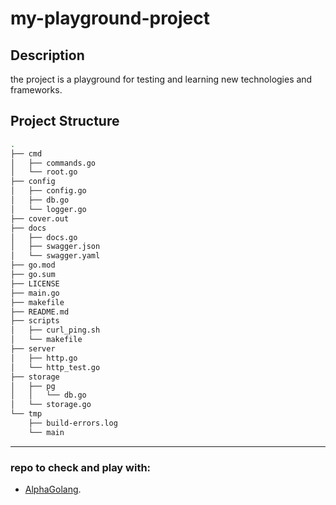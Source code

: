 # my-playground-project


## Description
the project is a playground for testing and learning new technologies and frameworks.

## Project Structure

```bash
.
├── cmd
│   ├── commands.go
│   └── root.go
├── config
│   ├── config.go
│   ├── db.go
│   └── logger.go
├── cover.out
├── docs
│   ├── docs.go
│   ├── swagger.json
│   └── swagger.yaml
├── go.mod
├── go.sum
├── LICENSE
├── main.go
├── makefile
├── README.md
├── scripts
│   ├── curl_ping.sh
│   └── makefile
├── server
│   ├── http.go
│   └── http_test.go
├── storage
│   ├── pg
│   │   └── db.go
│   └── storage.go
└── tmp
    ├── build-errors.log
    └── main
```


---

### repo to check and play with:

* [AlphaGolang](https://github.com/SentineLabs/AlphaGolang).